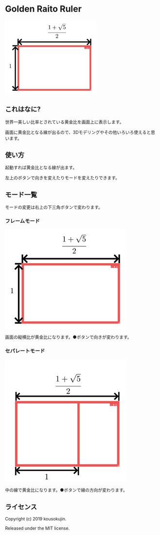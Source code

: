 # Golden Raito Ruler
<img src="https://raw.githubusercontent.com/kousokujin/golen_raito_ruler/master/readme_pic/flame_mode.png" width="300px">

## これはなに?
世界一美しい比率とされている黄金比を画面上に表示します。

画面に黄金比となる線が出るので、3Dモデリングやその他いろいろ使えると思います。

## 使い方
起動すれば黄金比となる線が出ます。

左上のボタンで向きを変えたりモードを変えたりできます。

## モード一覧
モードの変更は右上の下三角ボタンで変わります。
### フレームモード
<img src="https://raw.githubusercontent.com/kousokujin/golen_raito_ruler/master/readme_pic/flame_mode.png" width="400px">

画面の縦横比が黄金比になります。●ボタンで向きが変わります。

### セパレートモード
<img src="https://raw.githubusercontent.com/kousokujin/golen_raito_ruler/master/readme_pic/separate_mode.png" width="400px">

中の線で黄金比になります。●ボタンで線の方向が変わります。
## ライセンス
Copyright (c) 2019 kousokujin.

Released under the MIT license.

